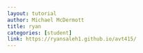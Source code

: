 ```yaml
---
layout: tutorial
author: Michael McDermott
title: ryan
categories: [student]
link: https://ryansaleh1.github.io/avt415/
---
```

